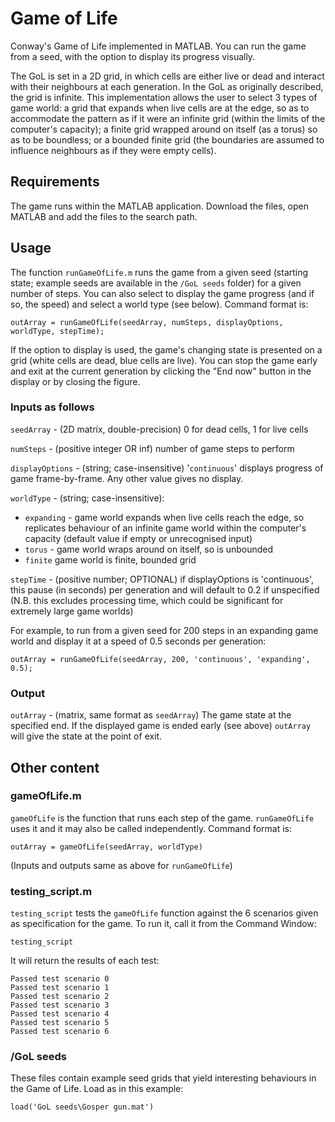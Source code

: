 # Game of Life

Conway's Game of Life implemented in MATLAB. You can run the game from a seed, with the option to display its progress visually.

The GoL is set in a 2D grid, in which cells are either live or dead and interact with their neighbours at each generation. In the GoL as originally described, the grid is infinite. This implementation allows the user to select 3 types of game world: a grid that expands when live cells are at the edge, so as to accommodate the pattern as if it were an infinite grid (within the limits of the computer's capacity); a finite grid wrapped around on itself (as a torus) so as to be boundless; or a bounded finite grid (the boundaries are assumed to influence neighbours as if they were empty cells).

## Requirements

The game runs within the MATLAB application. Download the files, open MATLAB and add the files to the search path.

## Usage

The function `runGameOfLife.m` runs the game from a given seed (starting state; example seeds are available in the `/GoL seeds` folder) for a given number of steps. You can also select to display the game progress (and if so, the speed) and select a world type (see below). Command format is:

```
outArray = runGameOfLife(seedArray, numSteps, displayOptions, worldType, stepTime);
```

If the option to display is used, the game's changing state is presented on a grid (white cells are dead, blue cells are live). You can stop the game early and exit at the current generation by clicking the "End now" button in the display or by closing the figure.

### Inputs as follows

`seedArray` - (2D matrix, double-precision) 0 for dead cells, 1 for live cells

`numSteps` - (positive integer OR inf) number of game steps to perform

`displayOptions` - (string; case-insensitive) '`continuous`' displays progress of game frame-by-frame. Any other value gives no display.

`worldType` - (string; case-insensitive):
* `expanding` - game world expands when live cells reach the edge, so replicates behaviour of an infinite game world within the computer's capacity (default value if empty or unrecognised input)
* `torus` - game world wraps around on itself, so is unbounded
* `finite` game world is finite, bounded grid

`stepTime` - (positive number; OPTIONAL) if displayOptions is 'continuous', this pause (in seconds) per generation and will default to 0.2 if unspecified (N.B. this excludes processing time, which could be significant for extremely large game worlds)

For example, to run from a given seed for 200 steps in an expanding game world and display it at a speed of 0.5 seconds per generation:

```
outArray = runGameOfLife(seedArray, 200, 'continuous', 'expanding', 0.5);
```

### Output

`outArray` - (matrix, same format as `seedArray`) The game state at the specified end. If the displayed game is ended early (see above) `outArray` will give the state at the point of exit.

## Other content

### gameOfLife.m

`gameOfLife` is the function that runs each step of the game. `runGameOfLife` uses it and it may also be called independently. Command format is:

```outArray = gameOfLife(seedArray, worldType)```

(Inputs and outputs same as above for `runGameOfLife`)

### testing_script.m

`testing_script` tests the `gameOfLife` function against the 6 scenarios given as specification for the game. To run it, call it from the Command Window:

```
testing_script
```

It will return the results of each test:

```
Passed test scenario 0
Passed test scenario 1
Passed test scenario 2
Passed test scenario 3
Passed test scenario 4
Passed test scenario 5
Passed test scenario 6
```

### /GoL seeds

These files contain example seed grids that yield interesting behaviours in the Game of Life. Load as in this example:

```
load('GoL seeds\Gosper gun.mat')
```
